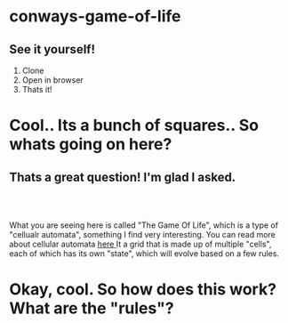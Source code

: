 # conways-game-of-life
<h2>See it yourself!</h2>
<ol>
  <li>Clone</li>
  <li>Open in browser</li>
  <li>Thats it!</li>
 </ol>
 
 <h1>Cool.. Its a bunch of squares.. So whats going on here?</h1>
 <h2>Thats a great question! I'm glad I asked.</h2>

</br>
</br>

<p>
What you are seeing here is called "The Game Of Life", which is a type of "cellualr automata", something I find very interesting. You can read more about cellular automata <a href = 'http://mathworld.wolfram.com/CellularAutomaton.html' terget = "_blank"> here </a>  It a grid that is made up of multiple "cells", each of which has its own "state", which will evolve 
  based on a few rules.
</p>

<h1>Okay, cool. So how does this work? What are the "rules"?</h1>
